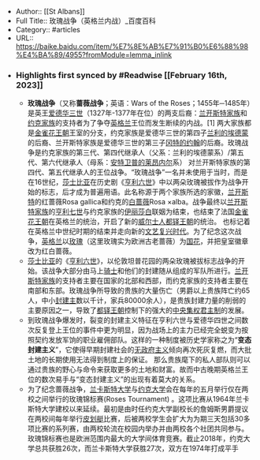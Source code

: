 - Author:: [[St Albans]]
- Full Title:: 玫瑰战争（英格兰内战）_百度百科
- Category:: #articles
- URL:: https://baike.baidu.com/item/%E7%8E%AB%E7%91%B0%E6%88%98%E4%BA%89/4955?fromModule=lemma_inlink
- ### Highlights first synced by #Readwise [[February 16th, 2023]]
    - **玫瑰战争**（又称**蔷薇战争**；英语：Wars of the Roses；1455年─1485年）是英王[爱德华三世](/item/%E7%88%B1%E5%BE%B7%E5%8D%8E%E4%B8%89%E4%B8%96/3001977?fromModule=lemma_inlink)（1327年-1377年在位）的两支后裔：[兰开斯特家族](/item/%E5%85%B0%E5%BC%80%E6%96%AF%E7%89%B9%E5%AE%B6%E6%97%8F/9633687?fromModule=lemma_inlink)和[约克家族](/item/%E7%BA%A6%E5%85%8B%E5%AE%B6%E6%97%8F/22851358?fromModule=lemma_inlink)的支持者为了争夺[英格兰](/item/%E8%8B%B1%E6%A0%BC%E5%85%B0/1064478?fromModule=lemma_inlink)王位而发生断续的内战。[1]
两大家族都是[金雀花王朝](/item/%E9%87%91%E9%9B%80%E8%8A%B1%E7%8E%8B%E6%9C%9D/2978942?fromModule=lemma_inlink)王室的分支，约克家族是爱德华三世的第四子[兰利的埃德蒙](/item/%E5%85%B0%E5%88%A9%E7%9A%84%E5%9F%83%E5%BE%B7%E8%92%99/56451899?fromModule=lemma_inlink)的后裔、兰开斯特家族是爱德华三世的第三子[冈特的约翰](/item/%E5%86%88%E7%89%B9%E7%9A%84%E7%BA%A6%E7%BF%B0/2312500?fromModule=lemma_inlink)的后裔。玫瑰战争是约克家族的第三代、第四代继承人（父系：兰利的埃德蒙系）/第五代、第六代继承人（母系：[安特卫普的莱昂内尔](/item/%E5%AE%89%E7%89%B9%E5%8D%AB%E6%99%AE%E7%9A%84%E8%8E%B1%E6%98%82%E5%86%85%E5%B0%94/24695304?fromModule=lemma_inlink)系） 对兰开斯特家族的第四代、第五代继承人的王位战争。“玫瑰战争”一名并未使用于当时，而是在16世纪，[莎士比亚](/item/%E8%8E%8E%E5%A3%AB%E6%AF%94%E4%BA%9A/121079?fromModule=lemma_inlink)在历史剧《[亨利六世](/item/%E4%BA%A8%E5%88%A9%E5%85%AD%E4%B8%96/9732591?fromModule=lemma_inlink)》中以两朵玫瑰被拔作为战争开始的标志，后才成为普遍用语。此名称源于两个家族所选的家徽，[兰开斯特](/item/%E5%85%B0%E5%BC%80%E6%96%AF%E7%89%B9/9872210?fromModule=lemma_inlink)的红蔷薇Rosa gallica和约克的[白蔷薇](/item/%E7%99%BD%E8%94%B7%E8%96%87/7584610?fromModule=lemma_inlink)Rosa ×alba。战争最终以[兰开斯特家族](/item/%E5%85%B0%E5%BC%80%E6%96%AF%E7%89%B9%E5%AE%B6%E6%97%8F/9633687?fromModule=lemma_inlink)的[亨利七世](/item/%E4%BA%A8%E5%88%A9%E4%B8%83%E4%B8%96/9483474?fromModule=lemma_inlink)与约克家族的[伊丽莎白](/item/%E4%BC%8A%E4%B8%BD%E8%8E%8E%E7%99%BD/23457113?fromModule=lemma_inlink)联姻为结束，也结束了法国[金雀花王朝](/item/%E9%87%91%E9%9B%80%E8%8A%B1%E7%8E%8B%E6%9C%9D/2978942?fromModule=lemma_inlink)在英格兰的统治，开启了新的[威尔士人](/item/%E5%A8%81%E5%B0%94%E5%A3%AB%E4%BA%BA/2122775?fromModule=lemma_inlink)[都铎王朝](/item/%E9%83%BD%E9%93%8E%E7%8E%8B%E6%9C%9D/55916?fromModule=lemma_inlink)的统治。 也标记着在英格兰中世纪时期的结束并走向新的[文艺复兴时代](/item/%E6%96%87%E8%89%BA%E5%A4%8D%E5%85%B4%E6%97%B6%E4%BB%A3/12257112?fromModule=lemma_inlink)。为了纪念这次战争，[英格兰](/item/%E8%8B%B1%E6%A0%BC%E5%85%B0/1064478?fromModule=lemma_inlink)以[玫瑰](/item/%E7%8E%AB%E7%91%B0/63206?fromModule=lemma_inlink)（这里玫瑰实为欧洲古老蔷薇）为[国花](/item/%E5%9B%BD%E8%8A%B1/564329?fromModule=lemma_inlink)，并把皇室徽章改为红白蔷薇。
    - [莎士比亚](/item/%E8%8E%8E%E5%A3%AB%E6%AF%94%E4%BA%9A?fromModule=lemma_inlink)的《[亨利六世](/item/%E4%BA%A8%E5%88%A9%E5%85%AD%E4%B8%96?fromModule=lemma_inlink)》，以伦敦坦普花园的两朵玫瑰被拔标志战争的开始。该战争大部分由马上[骑士](/item/%E9%AA%91%E5%A3%AB/1452?fromModule=lemma_inlink)和他们的封建随从组成的军队所进行。[兰开斯特家族](/item/%E5%85%B0%E5%BC%80%E6%96%AF%E7%89%B9%E5%AE%B6%E6%97%8F?fromModule=lemma_inlink)的支持者主要在国家的北部和西部，而约克家族的支持者主要在南部和东部。玫瑰战争所导致的贵族的大量伤亡（男爵以上贵族阵亡约65人，中小[封建主](/item/%E5%B0%81%E5%BB%BA%E4%B8%BB?fromModule=lemma_inlink)数以千计，家兵80000余人），是贵族封建力量的削弱的主要原因之一，导致了[都铎王朝](/item/%E9%83%BD%E9%93%8E%E7%8E%8B%E6%9C%9D?fromModule=lemma_inlink)控制下的强大的[中央集权](/item/%E4%B8%AD%E5%A4%AE%E9%9B%86%E6%9D%83?fromModule=lemma_inlink)[君主制](/item/%E5%90%9B%E4%B8%BB%E5%88%B6?fromModule=lemma_inlink)的发展。
    - 到玫瑰战争爆发时，裂变的封建主义特征在亨利六世与爱德华四世之间数次反复登上王位的事件中更为明显，因为战场上的主力已经完全蜕变为按照契约发放军饷的职业雇佣部队。这样的一种制度被历史学家称之为“**变态封建主义**”，它使得早期封建社会的[无政府主义](/item/%E6%97%A0%E6%94%BF%E5%BA%9C%E4%B8%BB%E4%B9%89/4175754?fromModule=lemma_inlink)倾向再次死灰复燃，而大批土地的长期使用无法得到制度上的保证。 那么贵族麾下的私人部队则可以通过贵族的野心与命令来获取更多的土地和财富。故而中古晚期英格兰王位的数次易手与“变态封建主义”的出现有着莫大的关系。
    - 为了纪念蔷薇战争，[兰卡斯特大学](/item/%E5%85%B0%E5%8D%A1%E6%96%AF%E7%89%B9%E5%A4%A7%E5%AD%A6?fromModule=lemma_inlink)与[约克大学](/item/%E7%BA%A6%E5%85%8B%E5%A4%A7%E5%AD%A6?fromModule=lemma_inlink)会在每年的五月举行仅在两校之间举行的玫瑰锦标赛(Roses Tournament) 。这项比赛从1964年兰卡斯特大学建校以来延续。最初是由时任约克大学副校长的詹姆斯男爵提议在两校间每年举行[皮划艇](/item/%E7%9A%AE%E5%88%92%E8%89%87/419236?fromModule=lemma_inlink)比赛，后被两校学生会扩大为为期三天包括30多项比赛的系列赛，由两校轮流在校园内举办并由两校各个社团共同参与。玫瑰锦标赛也是欧洲范围内最大的大学间体育竞赛。截止2018年，约克大学总共获胜26次，而兰卡斯特大学获胜27次，双方在1974年打成平手
